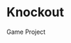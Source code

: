 # Knockout
Game Project
<ing src = https://github.com/jaran6383/Knockout/blob/master/objectives/akuma%20wins%20screen.PNG >
<ing src = https://github.com/jaran6383/Knockout/blob/master/objectives/cammy%20wins%20screen.PNG >
<ing src = https://github.com/jaran6383/Knockout/blob/master/objectives/fight%20screen%203.PNG >
